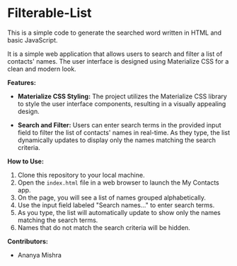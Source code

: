# Filterable-List
This is a simple code to generate the searched word written in HTML and basic JavaScript.

It is a simple web application that allows users to search and filter a list of contacts' names. The user interface is designed using Materialize CSS for a clean and modern look.

**Features:**
- **Materialize CSS Styling:** The project utilizes the Materialize CSS library to style the user interface components, resulting in a visually appealing design.

- **Search and Filter:** Users can enter search terms in the provided input field to filter the list of contacts' names in real-time. As they type, the list dynamically updates to display only the names matching the search criteria.

**How to Use:**
1. Clone this repository to your local machine.
2. Open the `index.html` file in a web browser to launch the My Contacts app.
3. On the page, you will see a list of names grouped alphabetically.
4. Use the input field labeled "Search names..." to enter search terms.
5. As you type, the list will automatically update to show only the names matching the search terms.
6. Names that do not match the search criteria will be hidden.

**Contributors:**
- Ananya Mishra
